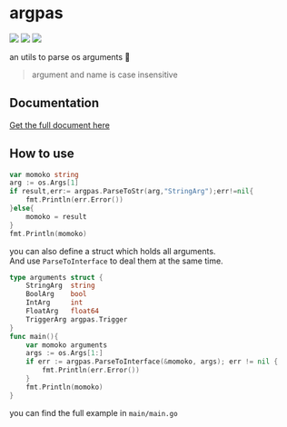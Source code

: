 # argpas
![](https://img.shields.io/github/v/tag/scream870102/argpas?color=E861A4&label=version&logo=github&logoColor=FFFFFF&style=flat)
![](https://img.shields.io/github/go-mod/go-version/scream870102/argpas?color=00ADD8&logo=go&logoColor=FFFFFF&style=flat)
![](https://img.shields.io/github/last-commit/scream870102/argpas?color=B682D2&label=last%20commit&style=flat)  

an utils to parse os arguments 👻
> argument and name is case insensitive

## Documentation
[Get the full document here](https://pkg.go.dev/github.com/scream870102/argpas)

## How to use
```go
var momoko string
arg := os.Args[1]
if result,err:= argpas.ParseToStr(arg,"StringArg");err!=nil{
    fmt.Println(err.Error())
}else{
    momoko = result
}
fmt.Println(momoko)
```

you can also define a struct which holds all arguments.  
And use `ParseToInterface` to deal them at the same time.
```go
type arguments struct {
	StringArg  string
	BoolArg    bool
	IntArg     int
	FloatArg   float64
	TriggerArg argpas.Trigger
}
func main(){
	var momoko arguments
	args := os.Args[1:]
	if err := argpas.ParseToInterface(&momoko, args); err != nil {
		fmt.Println(err.Error())
	}
	fmt.Println(momoko)
}

```

you can find the full example in `main/main.go`
